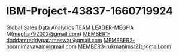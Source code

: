 # IBM-Project-43837-1660719924
Global Sales Data Analytics
TEAM LEADER-MEGHA M(megha792002@gmail.com)
MEMBER1-doddamreddyparameswar@gmail.com
MEMEBER2-poornimayavam@gmail.com
MEMBER3-rukmanimsr21@gmail.com
